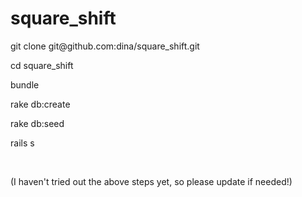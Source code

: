 square_shift
============
<p>git clone git@github.com:dina/square_shift.git</p>
<p>cd square_shift</p>
<p>bundle</p>
<p>rake db:create</p>
<p>rake db:seed</p>
<p>rails s</p>
</br>
<p>(I haven't tried out the above steps yet, so please update if needed!)</p>
